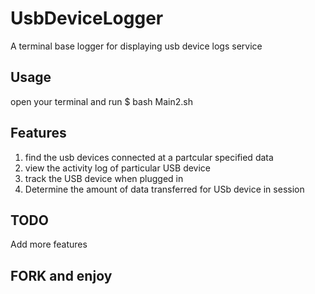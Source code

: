 UsbDeviceLogger
===============

A terminal base logger for displaying usb device logs service


Usage 
------

open your terminal and run 
$ bash Main2.sh


Features
---------

1. find the usb devices connected at a partcular specified data
2. view the activity log of particular USB device
3. track the USB device when plugged in
4. Determine the amount of data transferred for USb device in session



TODO
------
Add more features


FORK and enjoy
---------------

